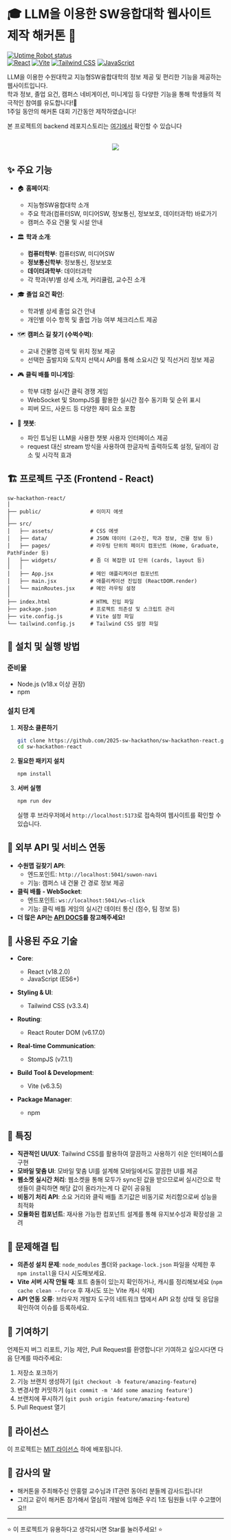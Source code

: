 # 🎓 LLM을 이용한 SW융합대학 웹사이트 제작 해커톤 🏫

[![Uptime Robot status](https://img.shields.io/uptimerobot/status/m800668201-c738159d6dea0ef0205cad01?up_message=Online&down_message=Offline&style=for-the-badge&logo=uptimerobot&logoColor=white&label=status&labelColor=065f46&color=10b981)](https://suwonai.2jang.dev)  
[![React](https://img.shields.io/badge/React-18.2.0-61DAFB?style=for-the-badge&logo=react&logoColor=white)](https://reactjs.org/)
[![Vite](https://img.shields.io/badge/Vite-6.3.5-646CFF?style=for-the-badge&logo=vite&logoColor=white)](https://vitejs.dev/)
[![Tailwind CSS](https://img.shields.io/badge/Tailwind_CSS-3.3.4-38B2AC?style=for-the-badge&logo=tailwind-css&logoColor=white)](https://tailwindcss.com/)
[![JavaScript](https://img.shields.io/badge/JavaScript-ES6+-F7DF1E?style=for-the-badge&logo=javascript&logoColor=white)](https://www.javascript.com/)

LLM을 이용한 수원대학교 지능형SW융합대학의 정보 제공 및 편리한 기능을 제공하는 웹사이트입니다.  
학과 정보, 졸업 요건, 캠퍼스 네비게이션, 미니게임 등 다양한 기능을 통해 학생들의 적극적인 참여를 유도합니다!🚀  
1주일  동안의 해커톤 대회 기간동안 제작하였습니다!  

본 프로젝트의 backend 레포지스토리는 [여기에서](https://github.com/2jang/sw-hackathon-backend) 확인할 수 있습니다

<p align="center">
    <br>
    <img src="public/img/front_image.png">
    <br>
</p>

## ✨ 주요 기능

- 🏠 **홈페이지**:
    -   지능형SW융합대학 소개
    -   주요 학과(컴퓨터SW, 미디어SW, 정보통신, 정보보호, 데이터과학) 바로가기
    -   캠퍼스 주요 건물 및 시설 안내
  
- 🏛️ **학과 소개**:
  -   **컴퓨터학부**: 컴퓨터SW, 미디어SW
  -   **정보통신학부**: 정보통신, 정보보호
  -   **데이터과학부**: 데이터과학
  -   각 학과(부)별 상세 소개, 커리큘럼, 교수진 소개
  
- 🎓 **졸업 요건 확인**:
    -   학과별 상세 졸업 요건 안내
    -   개인별 이수 항목 및 졸업 가능 여부 체크리스트 제공
  
- 🗺️ **캠퍼스 길 찾기 (수벅수벅)**:
    -   교내 건물명 검색 및 위치 정보 제공
    -   선택한 출발지와 도착지 선택시 API를 통해 소요시간 및 직선거리 정보 제공
  
- 🎮 **클릭 배틀 미니게임**:
    -   학부 대항 실시간 클릭 경쟁 게임
    -   WebSocket 및 StompJS를 활용한 실시간 점수 동기화 및 순위 표시
    -   피버 모드, 사운드 등 다양한 재미 요소 포함
  
- 💬 **챗봇**:
    -  파인 튜닝된 LLM을 사용한 챗봇 사용자 인터페이스 제공
    -   request 대신 stream 방식을 사용하여 한글자씩 출력하도록 설정, 딜레이 감소 및 시각적 효과
  
## 🏗️ 프로젝트 구조 (Frontend - React)
```
sw-hackathon-react/
│
├── public/                # 이미지 에셋
│
├── src/
│   ├── assets/            # CSS 에셋
│   ├── data/              # JSON 데이터 (교수진, 학과 정보, 건물 정보 등)
│   ├── pages/             # 라우팅 단위의 페이지 컴포넌트 (Home, Graduate, PathFinder 등)
│   ├── widgets/           # 좀 더 복잡한 UI 단위 (cards, layout 등)
│   │
│   ├── App.jsx            # 메인 애플리케이션 컴포넌트
│   ├── main.jsx           # 애플리케이션 진입점 (ReactDOM.render)
│   └── mainRoutes.jsx     # 메인 라우팅 설정
│
├── index.html             # HTML 진입 파일
├── package.json           # 프로젝트 의존성 및 스크립트 관리
├── vite.config.js         # Vite 설정 파일
└── tailwind.config.js     # Tailwind CSS 설정 파일
```
## 🚀 설치 및 실행 방법

### 준비물

- Node.js (v18.x 이상 권장)
- npm

### 설치 단계

1.  **저장소 클론하기**
    ```bash
    git clone https://github.com/2025-sw-hackathon/sw-hackathon-react.git
    cd sw-hackathon-react
    ```

2.  **필요한 패키지 설치**
    ```bash
    npm install
    ```

3.  **서버 실행**
    ```bash
    npm run dev
    ```
    실행 후 브라우저에서 `http://localhost:5173`로 접속하여 웹사이트를 확인할 수 있습니다.

## 🔄 외부 API 및 서비스 연동

-   **수원맵 길찾기 API**:
    -   엔드포인트: `http://localhost:5041/suwon-navi`
    -   기능: 캠퍼스 내 건물 간 경로 정보 제공
-   **클릭 배틀 - WebSocket**:
    -   엔드포인트: `ws://localhost:5041/ws-click`
    -   기능: 클릭 배틀 게임의 실시간 데이터 통신 (점수, 팀 정보 등)
-   **더 많은 API는 [API DOCS](https://documenter.getpostman.com/view/29676859/2sB2qUo57h)를 참고해주세요!**

## 🧩 사용된 주요 기술

-   **Core**:
    -   React (v18.2.0)
    -   JavaScript (ES6+)
    
-   **Styling & UI**:
    -   Tailwind CSS (v3.3.4) 
    
-   **Routing**:
    -   React Router DOM (v6.17.0)
    
-   **Real-time Communication**:
    -   StompJS (v7.1.1)
    
-   **Build Tool & Development**:
    -   Vite (v6.3.5)
    
-   **Package Manager**:
    -   npm

## 🌟 특징

-   **직관적인 UI/UX**: Tailwind CSS를 활용하여 깔끔하고 사용하기 쉬운 인터페이스를 구현
-   **모바일 맟춤 UI**: 모바일 맟춤 UI를 설계해 모바일에서도 깔끔한 UI를 제공
-   **웹소켓 실시간 처리**: 웹소켓을 통해 모두가 sync된 값을 받으므로써 실시간으로 학생들이 클릭하면 해당 값이 올라가는게 다 같이 공유됨
-   **비동기 처리 API**: 소요 거리와 클릭 배틀 초기값은 비동기로 처리함으로써 성능을 최적화
-   **모듈화된 컴포넌트**: 재사용 가능한 컴포넌트 설계를 통해 유지보수성과 확장성을 고려

## 🔧 문제해결 팁

-   **의존성 설치 문제**: `node_modules` 폴더와 `package-lock.json` 파일을 삭제한 후 `npm install`을 다시 시도해보세요.
-   **Vite 서버 시작 안될 때**: 포트 충돌이 있는지 확인하거나, 캐시를 정리해보세요 (`npm cache clean --force` 후 재시도 또는 Vite 캐시 삭제)
-   **API 연동 오류**: 브라우저 개발자 도구의 네트워크 탭에서 API 요청 상태 및 응답을 확인하여 이슈를 등록하세요.

## 🤝 기여하기

언제든지 버그 리포트, 기능 제안, Pull Request를 환영합니다! 기여하고 싶으시다면 다음 단계를 따라주세요:

1.  저장소 포크하기
2.  기능 브랜치 생성하기 (`git checkout -b feature/amazing-feature`)
3.  변경사항 커밋하기 (`git commit -m 'Add some amazing feature'`)
4.  브랜치에 푸시하기 (`git push origin feature/amazing-feature`)
5.  Pull Request 열기

## 📝 라이선스

이 프로젝트는 [MIT 라이선스](LICENSE) 하에 배포됩니다.

## 🙏 감사의 말

-   해커톤을 주최해주신 안홍렬 교수님과 IT관련 동아리 분들께 감사드립니다!
-   그리고 같이 해커톤 참가해서 열심히 개발에 임해준 우리 1조 팀원들 너무 수고했어요!!

---

⭐ 이 프로젝트가 유용하다고 생각되시면 Star를 눌러주세요! ⭐
